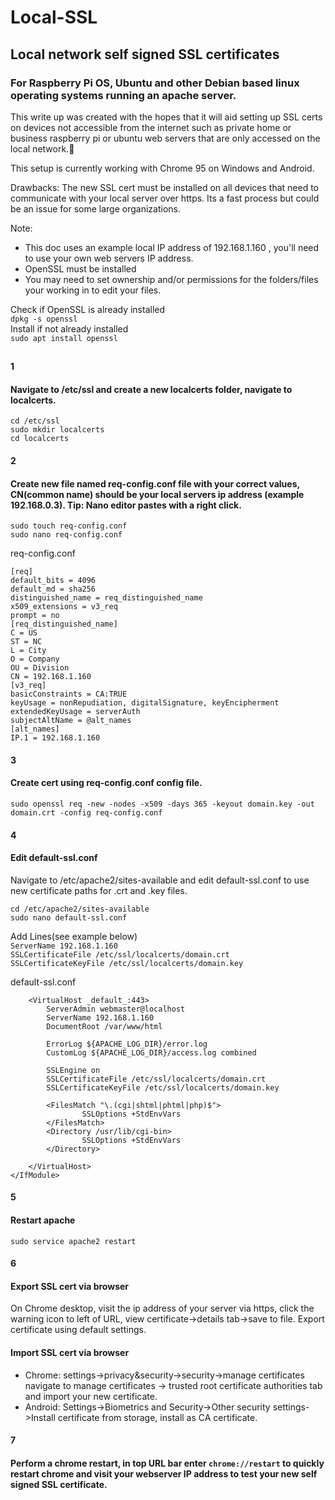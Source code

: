 # Local-SSL
## Local network self signed SSL certificates  
### For Raspberry Pi OS, Ubuntu and other Debian based linux operating systems running an apache server.  

This write up was created with the hopes that it will aid setting up SSL certs on devices not accessible from the internet such as private home or business raspberry pi or ubuntu web servers that are only accessed on the local network.:slightly_smiling_face:

This setup is currently working with Chrome 95 on Windows and Android.

Drawbacks: The new SSL cert must be installed on all devices that need to communicate with your local server over https. Its a fast process but could be an issue for some large organizations.  
  
Note:  
 - This doc uses an example local IP address of 192.168.1.160 , you'll need to use your own web servers IP address.  
 - OpenSSL must be installed   
 - You may need to set ownership and/or permissions for the folders/files your working in to edit your files.
   
 Check if OpenSSL is already installed  
`dpkg -s openssl`  
Install if not already installed  
`sudo apt install openssl`  
##

#### 1 
#### Navigate to /etc/ssl and create a new localcerts folder, navigate to localcerts.  
`cd /etc/ssl`  
`sudo mkdir localcerts`  
`cd localcerts`

#### 2 
#### Create new file named req-config.conf file with your correct values, CN(common name) should be your local servers ip address (example 192.168.0.3). Tip: Nano editor pastes with a right click. 
`sudo touch req-config.conf`  
`sudo nano req-config.conf`

req-config.conf  
```
[req]  
default_bits = 4096  
default_md = sha256  
distinguished_name = req_distinguished_name
x509_extensions = v3_req
prompt = no
[req_distinguished_name]
C = US
ST = NC
L = City
O = Company
OU = Division
CN = 192.168.1.160
[v3_req]
basicConstraints = CA:TRUE
keyUsage = nonRepudiation, digitalSignature, keyEncipherment
extendedKeyUsage = serverAuth
subjectAltName = @alt_names
[alt_names]
IP.1 = 192.168.1.160
```
  
#### 3  
#### Create cert using req-config.conf config file.
`sudo openssl req -new -nodes -x509 -days 365 -keyout domain.key -out domain.crt -config req-config.conf`

#### 4  
#### Edit default-ssl.conf
Navigate to /etc/apache2/sites-available and edit default-ssl.conf to use new certificate paths for .crt and .key files.  

`cd /etc/apache2/sites-available`  
`sudo nano default-ssl.conf`  

Add Lines(see example below)  
`ServerName 192.168.1.160`  
`SSLCertificateFile /etc/ssl/localcerts/domain.crt`  
`SSLCertificateKeyFile /etc/ssl/localcerts/domain.key`  



default-ssl.conf
```<IfModule mod_ssl.c>
	<VirtualHost _default_:443>
		ServerAdmin webmaster@localhost
		ServerName 192.168.1.160
		DocumentRoot /var/www/html
    
		ErrorLog ${APACHE_LOG_DIR}/error.log
		CustomLog ${APACHE_LOG_DIR}/access.log combined

		SSLEngine on
		SSLCertificateFile /etc/ssl/localcerts/domain.crt
		SSLCertificateKeyFile /etc/ssl/localcerts/domain.key	

		<FilesMatch "\.(cgi|shtml|phtml|php)$">
				SSLOptions +StdEnvVars
		</FilesMatch>
		<Directory /usr/lib/cgi-bin>
				SSLOptions +StdEnvVars
		</Directory>

	</VirtualHost>
</IfModule>
```

#### 5  
#### Restart apache  
`sudo service apache2 restart`

#### 6  
#### Export SSL cert via browser
On Chrome desktop, visit the ip address of your server via https, click the warning icon to left of URL, view certificate->details tab->save to file. Export certificate using default settings.

#### Import SSL cert via browser
 - Chrome: settings->privacy&security->security->manage certificates navigate to manage certificates -> trusted root certificate authorities tab and import your new certificate.
 - Android: Settings->Biometrics and Security->Other security settings->Install certificate from storage, install as CA certificate.

#### 7  
#### Perform a chrome restart, in top URL bar enter `chrome://restart` to quickly restart chrome and visit your webserver IP address to test your new self signed SSL certificate.
